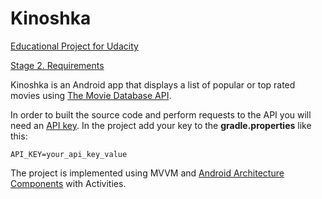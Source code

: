 # Kinoshka

[Educational Project for Udacity](https://www.udacity.com/course/associate-android-developer-fast-track--nd818)


[Stage 2. Requirements](https://docs.google.com/document/d/1ZlN1fUsCSKuInLECcJkslIqvpKlP7jWL2TP9m6UiA6I/pub?embedded=true)

Kinoshka is an Android app that displays a list of popular or top rated movies using [The Movie Database API](https://www.themoviedb.org/documentation/api).

In order to built the source code and perform requests to the API you will need an [API key](https://www.themoviedb.org/settings/api). 
In the project add your key to the **gradle.properties** like this:

`API_KEY=your_api_key_value`

The project is implemented using MVVM and [Android Architecture Components](https://developer.android.com/topic/libraries/architecture/index.html) with Activities.
